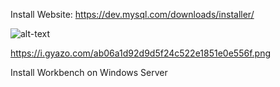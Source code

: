 Install Website: https://dev.mysql.com/downloads/installer/

![alt-text](https://i.gyazo.com/52c51c56d3d02d56d400938cc762adc7.png?raw=true)

https://i.gyazo.com/ab06a1d92d9d5f24c522e1851e0e556f.png









Install Workbench on Windows Server
